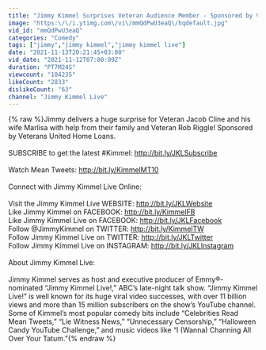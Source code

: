 ```yaml
---
title: "Jimmy Kimmel Surprises Veteran Audience Member - Sponsored by Veterans United Home Loans"
image: "https:\/\/i.ytimg.com\/vi\/mmQdPwU3eaQ\/hqdefault.jpg"
vid_id: "mmQdPwU3eaQ"
categories: "Comedy"
tags: ["jimmy","jimmy kimmel","jimmy kimmel live"]
date: "2021-11-13T20:21:45+03:00"
vid_date: "2021-11-12T07:00:09Z"
duration: "PT7M24S"
viewcount: "104235"
likeCount: "2833"
dislikeCount: "63"
channel: "Jimmy Kimmel Live"
---
```

{% raw %}Jimmy delivers a huge surprise for Veteran Jacob Cline and his wife Marlisa with help from their family and Veteran Rob Riggle! Sponsored by Veterans United Home Loans.<br /><br />SUBSCRIBE to get the latest #Kimmel: <a rel="nofollow" target="blank" href="http://bit.ly/JKLSubscribe">http://bit.ly/JKLSubscribe</a><br /><br />Watch Mean Tweets: <a rel="nofollow" target="blank" href="http://bit.ly/KimmelMT10">http://bit.ly/KimmelMT10</a><br /><br />Connect with Jimmy Kimmel Live Online:<br /><br />Visit the Jimmy Kimmel Live WEBSITE: <a rel="nofollow" target="blank" href="http://bit.ly/JKLWebsite">http://bit.ly/JKLWebsite</a><br />Like Jimmy Kimmel on FACEBOOK: <a rel="nofollow" target="blank" href="http://bit.ly/KimmelFB">http://bit.ly/KimmelFB</a><br />Like Jimmy Kimmel Live on FACEBOOK: <a rel="nofollow" target="blank" href="http://bit.ly/JKLFacebook">http://bit.ly/JKLFacebook</a><br />Follow @JimmyKimmel on TWITTER: <a rel="nofollow" target="blank" href="http://bit.ly/KimmelTW">http://bit.ly/KimmelTW</a><br />Follow Jimmy Kimmel Live on TWITTER: <a rel="nofollow" target="blank" href="http://bit.ly/JKLTwitter">http://bit.ly/JKLTwitter</a><br />Follow Jimmy Kimmel Live on INSTAGRAM: <a rel="nofollow" target="blank" href="http://bit.ly/JKLInstagram">http://bit.ly/JKLInstagram</a><br /><br />About Jimmy Kimmel Live:<br /><br />Jimmy Kimmel serves as host and executive producer of Emmy®-nominated “Jimmy Kimmel Live!,” ABC’s late-night talk show. “Jimmy Kimmel Live!” is well known for its huge viral video successes, with over 11 billion views and more than 15 million subscribers on the show’s YouTube channel. Some of Kimmel’s most popular comedy bits include “Celebrities Read Mean Tweets,” “Lie Witness News,” “Unnecessary Censorship,” “Halloween Candy YouTube Challenge,” and music videos like “I (Wanna) Channing All Over Your Tatum.”{% endraw %}
